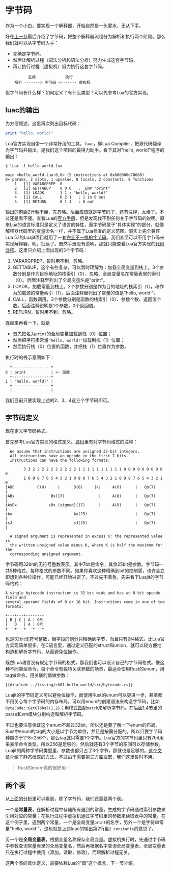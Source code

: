 # 字节码

作为一个小白，要实现一个解释器，开始自然是一头雾水，无从下手。

好在[上一节](./ch01-01.principles.md)最后介绍了字节码，把整个解释器流程分为解析和执行两个阶段。那么我们就可以从字节码入手：

- 先确定字节码，
- 然后让解析过程（词法分析和语法分析）努力生成这套字节码，
- 再让执行过程（虚拟机）努力执行这套字节码。

```
          生成             执行
    解析 -------> 字节码 <------- 虚拟机
```

但字节码长什么样？如何定义？有什么类型？可以先参考Lua的官方实现。

## luac的输出

为方便叙述，这里再次列出目标代码：

```lua
print "hello, world!"
```

Lua官方实现自带一个非常好用的工具，`luac`，即Lua Compiler，把源代码翻译为字节码并输出。是我们这个项目的最得力助手。看下其对"hello, world!"程序的输出：

```
$ luac -l hello_world.lua

main <hello_world.lua:0,0> (5 instructions at 0x600000d78080)
0+ params, 2 slots, 1 upvalue, 0 locals, 2 constants, 0 functions
	1	[1]	VARARGPREP	0
	2	[1]	GETTABUP 	0 0 0	; _ENV "print"
	3	[1]	LOADK    	1 1	; "hello, world!"
	4	[1]	CALL     	0 2 1	; 1 in 0 out
	5	[1]	RETURN   	0 1 1	; 0 out
```

输出的前面2行看不懂，先忽略。后面应该就是字节码了，还有注释，太棒了。不过还是看不懂。查看Lua的[官方手册](https://www.lua.org/manual/5.4/)，但是发现找不到任何关于字节码的说明。原来Lua的语言标准只是定义了语言的特性，而字节码属于“具体实现”的部分，就像解释器代码里的变量命名一样，并不属于Lua标准的定义范围。事实上完全兼容Lua 5.1的Luajit项目就用了一套[完全不一样的字节码](https://github.com/LuaJIT/LuaJIT/blob/v2.1/src/lj_bc.h)。我们甚至可以不用字节码来实现解释器，呃，扯远了。既然手册没有说明，那就只能查看Lua官方实现的[代码注释](https://github.com/lua/lua/blob/v5.4.0/lopcodes.h#L196)。这里只介绍上面出现的5个字节码：

1. VARARGPREP，暂时用不到，忽略。
2. GETTABUP，这个有些复杂，可以暂时理解为：加载全局变量到栈上。3个参数分别是作为目标地址的栈索引（0）、忽略、全局变量名在常量表里的索引（0）。后面注释里列出了全局变量名是"print"。
3. LOADK，加载常量到栈上。2个参数分别是作为目的地址的栈索引（1），和作为加载源的常量索引（1）。后面注释里列出了常量的值是"hello, world!"。
4. CALL，函数调用。3个参数分别是函数的栈索引（0）、参数个数、返回值个数。后面注释说明是1个参数，0个返回值。
5. RETURN，暂时用不到，忽略。

连起来再看一下，就是

- 首先把名为`print`的全局变量加载到栈（0）位置；
- 然后把字符串常量`"hello, world!"`加载到栈（1）位置；
- 然后执行栈（0）位置的函数，并把栈（1）位置作为参数。

执行时的栈示意图如下：

```
  +-----------------+
0 | print           | <- 函数
  +-----------------+
1 | "hello, world!" |
  +-----------------+
  |                 |
```

我们目前只要实现上述的2、3、4这三个字节码即可。

## 字节码定义

现在定义字节码格式。

首先参考Lua官方实现的格式定义。[源码](https://github.com/lua/lua/blob/v5.4.0/lopcodes.h#L13)里有对字节码格式的注释：

```
  We assume that instructions are unsigned 32-bit integers.
  All instructions have an opcode in the first 7 bits.
  Instructions can have the following formats:

        3 3 2 2 2 2 2 2 2 2 2 2 1 1 1 1 1 1 1 1 1 1 0 0 0 0 0 0 0 0 0 0
        1 0 9 8 7 6 5 4 3 2 1 0 9 8 7 6 5 4 3 2 1 0 9 8 7 6 5 4 3 2 1 0
iABC          C(8)     |      B(8)     |k|     A(8)      |   Op(7)     |
iABx                Bx(17)               |     A(8)      |   Op(7)     |
iAsBx              sBx (signed)(17)      |     A(8)      |   Op(7)     |
iAx                           Ax(25)                     |   Op(7)     |
isJ                           sJ(25)                     |   Op(7)     |

  A signed argument is represented in excess K: the represented value is
  the written unsigned value minus K, where K is half the maximum for the
  corresponding unsigned argument.
```

字节码用32bit的无符号整数表示。其中7bit是命令，其余25bit是参数。字节码一共5种格式，每种格式的参数不同。如果你喜欢这种精确到bit的控制感，也许会立即想到各种位操作，可能已经开始兴奋了。不过先不着急，先来看下Luajit的字节码格式：

```
A single bytecode instruction is 32 bit wide and has an 8 bit opcode field and
several operand fields of 8 or 16 bit. Instructions come in one of two formats:

+---+---+---+---+
| B | C | A | OP|
|   D   | A | OP|
+---+---+---+---+
```

也是32bit无符号整数，但字段的划分只精确到字节，而且只有2种格式，比Lua官方实现简单很多。在C语言里，通过定义匹配的struct和union，就可以较方便地构造和解析字节码，从而避免位操作。

既然Lua语言没有规定字节码的格式，那我们也可以设计自己的字节码格式。像这种不同类型命令，每个命令有独特关联参数的场景，最适合使用Rust的enum，用tag做命令，用关联的值做参数：

```rust,ignore
{{#include ../listing/ch01.hello_world/src/bytecode.rs}}
```

Luajit的字节码定义可以避免位操作，而使用Rust的enum可以更进一步，甚至都不用关心每个字节码的内存布局。可以用enum的创建语法来构造字节码，比如`ByteCode::GetGlobal(1,2)`；用模式匹配`match`来解析字节码。在后面[1.4节](./ch01-04.lets_do_it.md)里的parse和vm模块分别构造和解析字节码。

不过也要注意保证这个enum不超过32bit，所以还是要了解一下enum的布局。Rust中enum的tag的大小是以字节为单位，并且是按需分配的。所以只要字节码种类少于2^8=256个，那么tag就只需要1个字节。Lua官方的字节码里只有7bit用来表示命令类型，所以256是足够的。然后就还有3个字节的空间可以存储参数。Luajit的两种字节码类型里，参数也都只占了3个字节，那就也是足够的。[这个文章](https://stackoverflow.com/questions/62547749/can-i-limit-the-size-of-a-rust-enum)介绍了静态检查的方法，不过由于需要第三方库或宏，我们这里暂时不用。

> Rust的enum真的很好用！

## 两个表

从[上面的分析](#luac的输出)里可以看到，除了字节码，我们还需要两个表。

一个是**常量表**，在解析过程中存储所有遇到的常量，生成的字节码通过索引参数来引用对应的常量；在执行过程中虚拟机通过字节码里的参数来读取表中的常量。在这个例子里，遇到两个常量，一个是全局变量`print`的名字，另外一个是字符串常量"hello, world!"。这也就是上述luac的输出第2行里`2 constants`的意思了。

另一个是**全局变量表**，根据变量名称保存全局变量。虚拟机执行时，先通过字节码中参数查询常量表里的全局变量名，然后再根据名字查询全局变量表。全局变量表只在执行过程中使用（添加，读取，修改），而跟解析过程无关。

这两个表的具体定义，需要依赖Lua的“值”这个概念，下一节介绍。